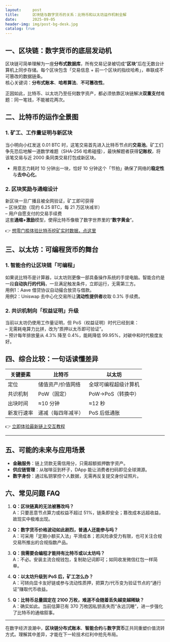 ```yaml
---
layout:     post
title:      区块链与数字货币的关系：比特币和以太坊运作机制全解
date:       2025-09-05
header-img: img/post-bg-desk.jpg
catalog: true
---
```


## 一、区块链：数字货币的底层发动机
区块链可简单理解为一座**分布式数据库**，所有交易记录被切成“**区块**”后在无数台计算机上同步存储。每个区块包含「交易信息 + 前一个区块的指纹哈希」，串联成不可篡改的数据链条。  
核心关键词：**分布式账本**、**哈希算法**、**不可篡改性**。

正因如此，比特币、以太坊乃至任何数字资产，都必须依靠区块链解决**双重支付**难题：同一笔钱，不能被花两次。

## 二、比特币的运作全景图
### 1. 矿工、工作量证明与新区块
当小明向小红发送 0.01 BTC 时，这笔交易首先进入比特币节点的**交易池**。矿工们争先恐后地解一道数学难题（SHA-256 哈希碰撞），最快解题者获得**记账权**，将该笔交易与近 2000 条同类交易打包成新区块。  
* 用意志力耗时 10 分钟出一块，恰好 10 分钟这个「节拍」确保了网络的**稳定性**与**去中心化**。

### 2. 区块奖励与通缩设计
新区块一旦广播且被全网验证，矿工即可获得  
– 区块奖励（现约 6.25 BTC，每 21 万区块减半）  
– 用户自愿支付的交易手续费  
这套**通缩+激励**模型，使得比特币像极了数字世界里的“**数字黄金**”。

👉 [想零门槛体验比特币挖矿实时数据，点这里](https://okxdog.com/)

## 三、以太坊：可编程货币的舞台
### 1. 智能合约让区块链「可编程」
如果说比特币是计算器，以太坊则更像一部具备操作系统的手提电脑。智能合约是一段**自动执行的代码**，一旦满足触发条件，立即运行，无需第三方。  
用例1：Aave 借贷协议自动撮合放贷与借款。  
用例2：Uniswap 去中心化交易所让**流动性提供者**收取 0.3% 手续费。

### 2. 共识机制向「权益证明」升级
当前以太坊仍使用工作量证明，但 PoS（权益证明）时代已经到来：  
– 无需耗电算力比拼，改为“质押以太币即可验证”。  
– 预计每年排放量从 4.3% 降至 0.4%，能耗降低 99.95%，对碳中和时代极度友好。

## 四、综合比较：一句话读懂差异
| 关键要素 | 比特币 | 以太坊 |
|---|---|---|
| 定位 | 储值资产/价值网络 | 全球可编程超级计算机 |
| 共识机制 | PoW（固定） | PoW→PoS（转换中） |
| 出块时间 | ≈10 分钟 | ≈12 秒 |
| 新发行速率 | 递减（每四年减半） | PoS 后低通胀 |

👉 [立即体验最新链上交互教程](https://okxdog.com/)

---

## 五、可能的未来与应用场景
- **金融服务**：链上贷款无需信用分，只需超额抵押数字资产。  
- **供应链管理**：从咖啡豆到杯子，DApp 能让消费者扫码即见全球溯源。  
- **数字身份**：通过私钥掌控个人数据，无需再反复提交身份证照片。  

## 六、常见问题 FAQ
1. **Q：区块链真的无法被篡改吗？**  
   A：只要恶意节点算力或权益不超过 51%，链条即安全；篡改成本远超收益，故现实中极难出现。

2. **Q：数字货币价格波动如此剧烈，普通人还能参与吗？**  
   A：可采用「定期小额买入法」平滑成本；若风险承受力有限，也可关注合规交易所推出的合规指数产品。

3. **Q：我需要会编程才能持有比特币或以太坊吗？**  
   A：不必。安装主流合规钱包，复制助记词即可；如同收发微信红包一样简单。

4. **Q：以太坊升级到 PoS 后，矿工怎么办？**  
   A：可转向显卡友好链或参与流动性质押，把算力/代币变为验证节点的“通行证”赚取代币收益。

5. **Q：比特币总量固定在 2100 万枚，难道不会随着丢失越变越稀缺？**  
   A：确实如此。当前估算已有 370 万枚因私钥丢失而“永远沉睡”，进一步强化了比特币的通缩叙事。

---

在数字经济浪潮中，**区块链分布式账本**、**智能合约**与**数字货币**正共同重塑价值流转方式。理解其中差异，才能在下一轮技术红利中抢先布局。